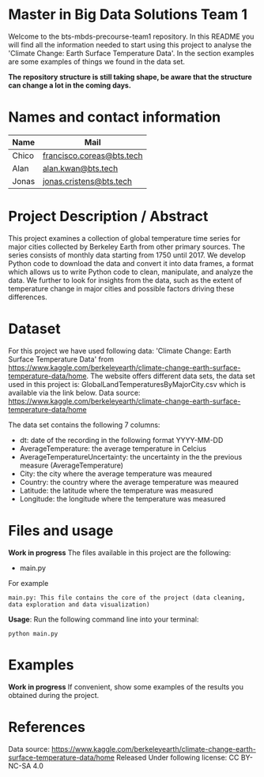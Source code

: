 # Master in Big Data Solutions Team 1

Welcome to the bts-mbds-precourse-team1 repository. In this README you will find all the information needed to start using this project to analyse the 'Climate Change: Earth Surface Temperature Data'. In the section examples are some examples of things we found in the data set.

**The repository structure is still taking shape, be aware that the structure can change a lot in the coming days.**

# Names and contact information

| Name | Mail |
| ---- | ---- |
| Chico | francisco.coreas@bts.tech  |
| Alan  | alan.kwan@bts.tech  |
| Jonas  | jonas.cristens@bts.tech  |

# Project Description / Abstract

This project examines a collection of global temperature time series for major cities collected by Berkeley Earth from other primary sources.  The series consists of monthly data starting from 1750 until 2017.  We develop Python code to download the data and convert it into data frames, a format which allows us to write Python code to clean, manipulate, and analyze the data. We further to look for insights from the data, such as the extent of temperature change in major cities and possible factors driving these differences.  

# Dataset

For this project we have used following data: 'Climate Change: Earth Surface Temperature Data' from https://www.kaggle.com/berkeleyearth/climate-change-earth-surface-temperature-data/home. The website offers different data sets, the data set used in this project is: GlobalLandTemperaturesByMajorCity.csv which is available via the link below. 
Data source: https://www.kaggle.com/berkeleyearth/climate-change-earth-surface-temperature-data/home

The data set contains the following 7 columns:
* dt: date of the recording in the following format YYYY-MM-DD
* AverageTemperature: the average temperature in Celcius
* AverageTemperatureUncertainty: the uncertainty in the the previous measure (AverageTemperature)
* City: the city where the average temperature was meaured
* Country: the country where the average temperature was meaured
* Latitude: the latitude where the temperature was measured
* Longitude: the longitude where the temperature was measured

# Files and usage
**Work in progress**
The files available in this project are the following:
* main.py

For example

    main.py: This file contains the core of the project (data cleaning, data exploration and data visualization)
    
**Usage**: Run the following command line into your terminal:

    python main.py
    
# Examples
**Work in progress**
If convenient, show some examples of the results you obtained during the project. 
    
# References
Data source: https://www.kaggle.com/berkeleyearth/climate-change-earth-surface-temperature-data/home
Released Under following license: CC BY-NC-SA 4.0 
